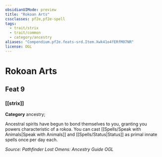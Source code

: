 ```yaml
---
obsidianUIMode: preview
title: "Rokoan Arts"
cssclasses: pf2e,pf2e-spell
tags:
  - trait/strix
  - trait/common
  - category/ancestry
aliases: "Compendium.pf2e.feats-srd.Item.Xwk41o4fERfM07NR"
license: OGL
---
```

# Rokoan Arts
## Feat 9
### [[strix]]

**Category** ancestry; 




Ancestral spirits have begun to bond themselves to you, granting you powers characteristic of a rokoa. You can cast [[Spells/Speak with Animals|Speak with Animals]] and [[Spells/Status|Status]] as primal innate spells once per day each.

*Source: Pathfinder Lost Omens: Ancestry Guide*
*OGL*
